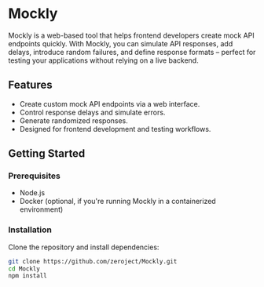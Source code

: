 # Mockly

Mockly is a web-based tool that helps frontend developers create mock API endpoints quickly. With Mockly, you can simulate API responses, add delays, introduce random failures, and define response formats – perfect for testing your applications without relying on a live backend.

## Features

- Create custom mock API endpoints via a web interface.
- Control response delays and simulate errors.
- Generate randomized responses.
- Designed for frontend development and testing workflows.

## Getting Started

### Prerequisites

- Node.js
- Docker (optional, if you're running Mockly in a containerized environment)

### Installation

Clone the repository and install dependencies:

```bash
git clone https://github.com/zeroject/Mockly.git
cd Mockly
npm install
